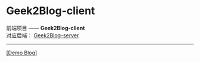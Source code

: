 # Geek2Blog-client

前端项目 —— **Geek2Blog-client**  
对应后端： [Geek2Blog-server](https://github.com/Me2Geek/Geek2Blog-server)

---

[[Demo Blog]](https://demo.blog.me2geek.top/)